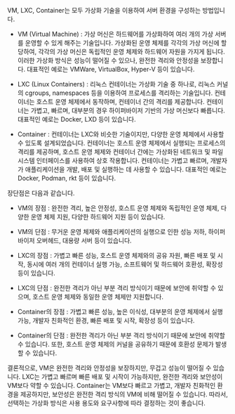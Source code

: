 

VM, LXC, Container는 모두 가상화 기술을 이용하여 서버 환경을 구성하는 방법입니다.

-   VM (Virtual Machine) : 가상 머신은 하드웨어를 가상화하여 여러 개의 가상 서버를 운영할 수 있게 해주는 기술입니다. 가상화된 운영 체제를 각각의 가상 머신에 할당하여, 각각의 가상 머신은 독립적인 운영 체제와 하드웨어 자원을 가지게 됩니다. 이러한 가상화 방식은 성능이 떨어질 수 있으나, 완전한 격리와 안정성을 보장합니다. 대표적인 예로는 VMWare, VirtualBox, Hyper-V 등이 있습니다.
    
-   LXC (Linux Containers) : 리눅스 컨테이너는 가상화 기술 중 하나로, 리눅스 커널의 cgroups, namespaces 등을 이용하여 프로세스를 격리하는 기술입니다. 컨테이너는 호스트 운영 체제에서 동작하며, 컨테이너 간의 격리를 제공합니다. 컨테이너는 가볍고, 빠르며, 대부분의 경우 하이퍼바이저 기반의 가상 머신보다 빠릅니다. 대표적인 예로는 Docker, LXD 등이 있습니다.
    
-   Container : 컨테이너는 LXC와 비슷한 기술이지만, 다양한 운영 체제에서 사용할 수 있도록 설계되었습니다. 컨테이너는 호스트 운영 체제에서 실행되는 프로세스의 격리를 제공하며, 호스트 운영 체제와 컨테이너 간에는 가상화된 네트워크 및 파일 시스템 인터페이스를 사용하여 상호 작용합니다. 컨테이너는 가볍고 빠르며, 개발자가 애플리케이션을 개발, 배포 및 실행하는 데 사용할 수 있습니다. 대표적인 예로는 Docker, Podman, rkt 등이 있습니다.
    

장단점은 다음과 같습니다.

-   VM의 장점 : 완전한 격리, 높은 안정성, 호스트 운영 체제와 독립적인 운영 체제, 다양한 운영 체제 지원, 다양한 하드웨어 지원 등이 있습니다.
    
-   VM의 단점 : 무거운 운영 체제와 애플리케이션의 실행으로 인한 성능 저하, 하이퍼바이저 오버헤드, 대용량 서버 등이 있습니다.

-   LXC의 장점 : 가볍고 빠른 성능, 호스트 운영 체제와의 공유 자원, 빠른 배포 및 시작, 동시에 여러 개의 컨테이너 실행 가능, 소프트웨어 및 하드웨어 호환성, 확장성 등이 있습니다.
    
-   LXC의 단점 : 완전한 격리가 아닌 부분 격리 방식이기 때문에 보안에 취약할 수 있으며, 호스트 운영 체제와 동일한 운영 체제만 지원합니다.
    
-   Container의 장점 : 가볍고 빠른 성능, 높은 이식성, 대부분의 운영 체제에서 실행 가능, 개발자 친화적인 환경, 빠른 배포 및 시작, 확장성 등이 있습니다.
    
-   Container의 단점 : 완전한 격리가 아닌 부분 격리 방식이기 때문에 보안에 취약할 수 있습니다. 또한, 호스트 운영 체제의 커널을 공유하기 때문에 호환성 문제가 발생할 수 있습니다.
    

결론적으로, VM은 완전한 격리와 안정성을 보장하지만, 무겁고 성능이 떨어질 수 있습니다. LXC는 가볍고 빠르며 빠른 배포 및 시작이 가능하지만, 완전한 격리와 보안성이 VM보다 약할 수 있습니다. Container는 VM보다 빠르고 가볍고, 개발자 친화적인 환경을 제공하지만, 보안성은 완전한 격리 방식의 VM에 비해 떨어질 수 있습니다. 따라서, 선택하는 가상화 방식은 사용 용도와 요구사항에 따라 결정하는 것이 좋습니다.